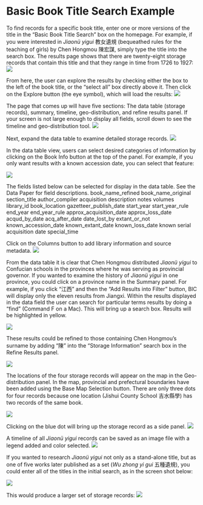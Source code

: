 # Basic Book Title Search Example

To find records for a specific book title, enter one or more versions of the title in the “Basic Book Title Search” box on the homepage. For example, if you were interested in *Jiaonü yigui* 教女遺規 (bequeathed rules for the teaching of girls) by Chen Hongmou 陳宏謀, simply type the title into the search box. The results page shows that there are twenty-eight storage records that contain this title and that they range in time from 1726 to 1927:
![](../images/LLXroIo.png)


From here, the user can explore the results by checking either the box to the left of the book title, or the “select all” box directly above it. Then click on the Explore button (the eye symbol), which will load the results:
![](../images/I5Pi38r.png)




The page that comes up will have five sections: The data table (storage records), summary, timeline, geo-distribution, and refine results panel. If your screen is not large enough to display all fields, scroll down to see the timeline and geo-distribution tool.
![](../images/fRAd4g8.png)




Next, expand the data table to examine detailed storage records. 
![](../images/9ZAilCK.png)




In the data table view, users can select desired categories of information by clicking on the Book Info button at the top of the panel. For example, if you only want results with a known accession date, you can select that feature:

![](../images/r9L0HJK.png)




The fields listed below can be selected for display in the data table. See the Data Paper for field descriptions.
book_name_refined
book_name_original
section_title
author_compiler
acquisition
description
notes
volumes
library_id
book_location
gazetteer_publish_date
start_year
start_year_rule
end_year
end_year_rule
approx_acquisition_date
approx_loss_date
acqud_by_date
acq_after_date
date_lost_by
extant_or_not
known_accession_date
known_extant_date
known_loss_date
known serial acquisition date
special_time

Click on the Columns button to add library information and source metadata.
![](../images/j0x1po6.png)



From the data table it is clear that Chen Hongmou distributed *Jiaonü yigui* to Confucian schools in the provinces where he was serving as provincial governor. If you wanted to examine the history of *Jiaonü yigui* in one province, you could click on a province name in the Summary panel. For example, if you click “江西” and then the “Add Results into Filter” button, BIC will display only the eleven results from Jiangxi. Within the results displayed in the data field the user can search for particular terms results by doing a “find” (Command F on a Mac). This will bring up a search box. Results will be highlighted in yellow.

![](../images/8dkKcJe.png)



These results could be refined to those containing Chen Hongmou’s surname by adding “陳” into the “Storage Information” search box in the Refine Results panel.

![](../images/ugS7xyB.png)



The locations of the four storage records will appear on the map in the Geo-distribution panel. In the map, provincial and prefectural boundaries have been added using the Base Map Selection button. There are only three dots for four records because one location (Jishui County School 吉水縣學) has two records of the same book.

![](../images/CO3FXES.png)



Clicking on the blue dot will bring up the storage record as a side panel.
![](../images/l5N2Smd.png)



A timeline of all *Jiaonü yigui* records can be saved as an image file with a legend added and color selected.
![](../images/SlKiWTL.png)


If you wanted to research *Jiaonü yigui* not only as a stand-alone title, but as one of five works later published as a set (*Wu zhong yi gui* 五種遺規), you could enter all of the titles in the initial search, as in the screen shot below:

![](../images/FV4rXie.png)


This would produce a larger set of storage records:
![](../images/lCnnmbi.png)
